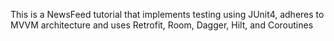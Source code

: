 This is a NewsFeed tutorial that implements testing using JUnit4, adheres to MVVM architecture and uses Retrofit, Room, Dagger, Hilt, and Coroutines 
